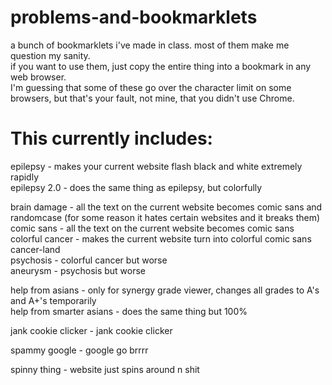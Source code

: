 # problems-and-bookmarklets
a bunch of bookmarklets i've made in class. most of them make me question my sanity.  
if you want to use them, just copy the entire thing into a bookmark in any web browser.  
I'm guessing that some of these go over the character limit on some browsers, but that's your fault, not mine, that you didn't use Chrome.  
  
# This currently includes:
  
epilepsy - makes your current website flash black and white extremely rapidly   
epilepsy 2.0 - does the same thing as epilepsy, but colorfully  
  
brain damage - all the text on the current website becomes comic sans and randomcase (for some reason it hates certain websites and it breaks them)  
comic sans - all the text on the current website becomes comic sans  
colorful cancer - makes the current website turn into colorful comic sans cancer-land  
psychosis - colorful cancer but worse  
aneurysm - psychosis but worse  
  
help from asians - only for synergy grade viewer, changes all grades to A's and A+'s temporarily  
help from smarter asians - does the same thing but 100%  
  
jank cookie clicker - jank cookie clicker  
  
spammy google - google go brrrr  
  
spinny thing - website just spins around n shit  
